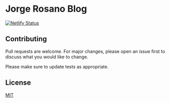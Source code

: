# Jorge Rosano Blog

[![Netlify Status](https://api.netlify.com/api/v1/badges/e750e5c7-f7a9-49c4-ad9d-968204c8b4dc/deploy-status)](https://app.netlify.com/sites/jorgeross/deploys)

## Contributing

Pull requests are welcome. For major changes, please open an issue first
to discuss what you would like to change.

Please make sure to update tests as appropriate.

## License

[MIT](/LICENSE)
